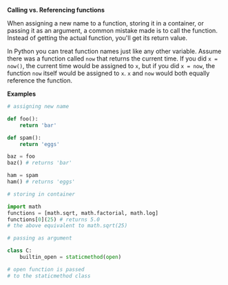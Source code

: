 **Calling vs. Referencing functions**

When assigning a new name to a function, storing it in a container, or passing it as an argument, a common mistake made is to call the function. Instead of getting the actual function, you'll get its return value.

In Python you can treat function names just like any other variable. Assume there was a function called `now` that returns the current time. If you did `x = now()`, the current time would be assigned to `x`, but if you did `x = now`, the function `now` itself would be assigned to `x`. `x` and `now` would both equally reference the function.

**Examples**
```py
# assigning new name

def foo():
    return 'bar'

def spam():
    return 'eggs'

baz = foo
baz() # returns 'bar'

ham = spam
ham() # returns 'eggs'
```
```py
# storing in container

import math
functions = [math.sqrt, math.factorial, math.log]
functions[0](25) # returns 5.0
# the above equivalent to math.sqrt(25)
```
```py
# passing as argument

class C:
    builtin_open = staticmethod(open)

# open function is passed
# to the staticmethod class
```
